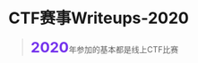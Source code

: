 <style>
b{
    font-size:26px;
    color: #7635ED;
}
</style>

# CTF赛事Writeups-2020

> <b>2020</b>年参加的基本都是线上CTF比赛


